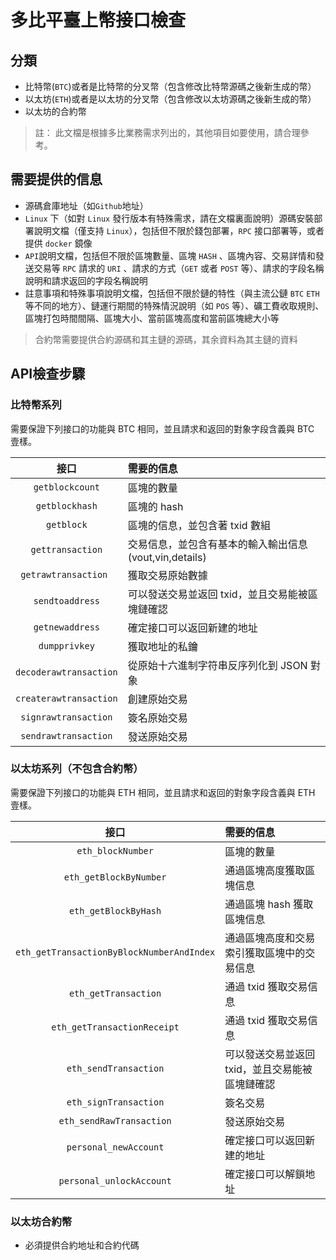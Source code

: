 # 多比平臺上幣接口檢查
    
## 分類

- 比特幣(`BTC`)或者是比特幣的分叉幣（包含修改比特幣源碼之後新生成的幣）
- 以太坊(`ETH`)或者是以太坊的分叉幣（包含修改以太坊源碼之後新生成的幣）
- 以太坊的合約幣

> 註： 此文檔是根據多比業務需求列出的，其他項目如要使用，請合理參考。


## 需要提供的信息

- 源碼倉庫地址（如`Github`地址）
- `Linux` 下（如對 `Linux` 發行版本有特殊需求，請在文檔裏面說明）源碼安裝部署說明文檔（僅支持 `Linux`），包括但不限於錢包部署，`RPC` 接口部署等，或者提供 `docker` 鏡像
- `API`說明文檔，包括但不限於區塊數量、區塊 `HASH` 、區塊內容、交易詳情和發送交易等 `RPC` 請求的 `URI` 、請求的方式（`GET` 或者 `POST` 等）、請求的字段名稱說明和請求返回的字段名稱說明
- 註意事項和特殊事項說明文檔，包括但不限於鏈的特性（與主流公鏈 `BTC` `ETH` 等不同的地方）、鏈運行期間的特殊情況說明（如 `POS` 等）、礦工費收取規則、區塊打包時間間隔、區塊大小、當前區塊高度和當前區塊總大小等

> 合約幣需要提供合約源碼和其主鏈的源碼，其余資料為其主鏈的資料

## API檢查步驟

### 比特幣系列

需要保證下列接口的功能與 BTC 相同，並且請求和返回的對象字段含義與 BTC 壹樣。

|      接口      |                        需要的信息                        |
|:--------------:|:--------------------------------------------------------|
|`getblockcount` |區塊的數量                                                |
|`getblockhash`  |區塊的 hash                                             |
|`getblock`      |區塊的信息，並包含著 txid 數組                               |
|`gettransaction`|交易信息，並包含有基本的輸入輸出信息(vout,vin,details)|
|`getrawtransaction `|獲取交易原始數據|
|`sendtoaddress` |可以發送交易並返回 txid，並且交易能被區塊鏈確認             |
|`getnewaddress` |確定接口可以返回新建的地址                                 |
|`dumpprivkey` |獲取地址的私鑰|
|`decoderawtransaction` |從原始十六進制字符串反序列化到 JSON 對象|
|`createrawtransaction` |創建原始交易|
|`signrawtransaction` |簽名原始交易|
|`sendrawtransaction` |發送原始交易|


### 以太坊系列（不包含合約幣）

需要保證下列接口的功能與 ETH 相同，並且請求和返回的對象字段含義與 ETH 壹樣。

|           接口           |                 需要的信息                 |
|:-----------------------:|:-------------------------------------------|
|`eth_blockNumber`        |區塊的數量                                   |
|`eth_getBlockByNumber`   |通過區塊高度獲取區塊信息|
|`eth_getBlockByHash`     |通過區塊 hash 獲取區塊信息|
|`eth_getTransactionByBlockNumberAndIndex`|通過區塊高度和交易索引獲取區塊中的交易信息|
|`eth_getTransaction`     |通過 txid 獲取交易信息|
|`eth_getTransactionReceipt`|通過 txid 獲取交易信息|
|`eth_sendTransaction`    |可以發送交易並返回 txid，並且交易能被區塊鏈確認|
|`eth_signTransaction`    |簽名交易|
|`eth_sendRawTransaction` |發送原始交易|
|`personal_newAccount`    |確定接口可以返回新建的地址                     |
|`personal_unlockAccount` |確定接口可以解鎖地址                          |


### 以太坊合約幣

- 必須提供合約地址和合約代碼

